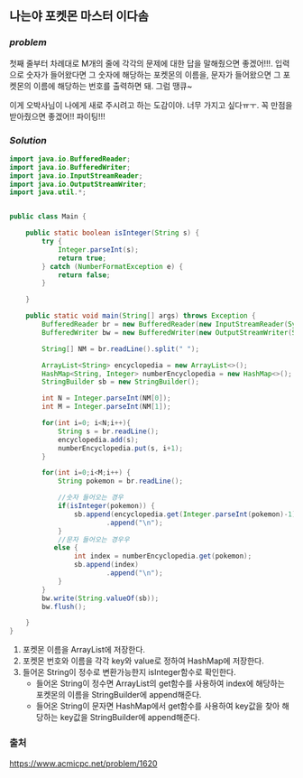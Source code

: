 ## 나는야 포켓몬 마스터 이다솜


### ***problem***
첫째 줄부터 차례대로 M개의 줄에 각각의 문제에 대한 답을 말해줬으면 좋겠어!!!. 입력으로 숫자가 들어왔다면 그 숫자에 해당하는 포켓몬의 이름을, 문자가 들어왔으면 그 포켓몬의 이름에 해당하는 번호를 출력하면 돼. 그럼 땡큐~


이게 오박사님이 나에게 새로 주시려고 하는 도감이야. 너무 가지고 싶다ㅠㅜ. 꼭 만점을 받아줬으면 좋겠어!! 파이팅!!!

### ***Solution***

```java
import java.io.BufferedReader;
import java.io.BufferedWriter;
import java.io.InputStreamReader;
import java.io.OutputStreamWriter;
import java.util.*;


public class Main {

    public static boolean isInteger(String s) {
        try {
            Integer.parseInt(s);
            return true;
        } catch (NumberFormatException e) {
            return false;
        }

    }

    public static void main(String[] args) throws Exception {
        BufferedReader br = new BufferedReader(new InputStreamReader(System.in));
        BufferedWriter bw = new BufferedWriter(new OutputStreamWriter(System.out));

        String[] NM = br.readLine().split(" ");

        ArrayList<String> encyclopedia = new ArrayList<>();
        HashMap<String, Integer> numberEncyclopedia = new HashMap<>();
        StringBuilder sb = new StringBuilder();

        int N = Integer.parseInt(NM[0]);
        int M = Integer.parseInt(NM[1]);

        for(int i=0; i<N;i++){
            String s = br.readLine();
            encyclopedia.add(s);
            numberEncyclopedia.put(s, i+1);
        }

        for(int i=0;i<M;i++) {
            String pokemon = br.readLine();

            //숫자 들어오는 경우
            if(isInteger(pokemon)) {
                sb.append(encyclopedia.get(Integer.parseInt(pokemon)-1))
                        .append("\n");
            }
            //문자 들어오는 경우우
           else {
                int index = numberEncyclopedia.get(pokemon);
                sb.append(index)
                        .append("\n");
            }
        }
        bw.write(String.valueOf(sb));
        bw.flush();

    }
}
```
1. 포켓몬 이름을 ArrayList에 저장한다.
2. 포켓몬 번호와 이름을 각각 key와 value로 정하여 HashMap에 저장한다.
3. 들어온 String이 정수로 변환가능한지 isInteger함수로 확인한다.
    -  들어온 String이 정수면 ArrayList의 get함수를 사용하여 index에 해당하는 포켓몬의 이름을 StringBuilder에 append해준다.
    - 들어온 String이 문자면 HashMap에서 get함수를 사용하여 key값을 찾아 해당하는 key값을 StringBuilder에 append해준다.
        


### 출처
https://www.acmicpc.net/problem/1620